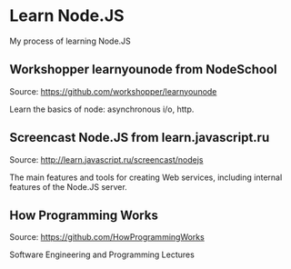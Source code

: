 # Learn Node.JS

My process of learning Node.JS

## Workshopper learnyounode from NodeSchool

Source: https://github.com/workshopper/learnyounode

Learn the basics of node: asynchronous i/o, http.

## Screencast Node.JS from learn.javascript.ru

Source: http://learn.javascript.ru/screencast/nodejs

The main features and tools for creating Web services, including internal features of the Node.JS server.

## How Programming Works

Source: https://github.com/HowProgrammingWorks

Software Engineering and Programming Lectures
